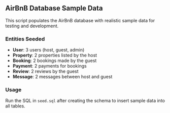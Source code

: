 ## AirBnB Database Sample Data

This script populates the AirBnB database with realistic sample data for testing and development.

### Entities Seeded
- **User**: 3 users (host, guest, admin)
- **Property**: 2 properties listed by the host
- **Booking**: 2 bookings made by the guest
- **Payment**: 2 payments for bookings
- **Review**: 2 reviews by the guest
- **Message**: 2 messages between host and guest

### Usage
Run the SQL in `seed.sql` after creating the schema to insert sample data into all tables.

